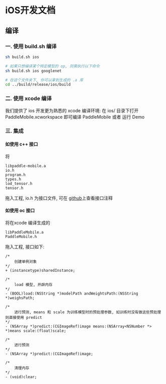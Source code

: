 # iOS开发文档

## 编译

### 一. 使用 build.sh 编译

```sh 
sh build.sh ios

# 如果只想编译某个特定模型的 op, 则需执行以下命令
sh build.sh ios googlenet

# 在这个文件夹下, 你可以拿到生成的 .a 库
cd ../build/release/ios/build

```

### 二. 使用 xcode 编译

我们提供了 ios 开发更为熟悉的 xcode 编译环境:
在 ios/ 目录下打开 PaddleMobile.xcworkspace 即可编译 PaddleMobile 或者 运行 Demo

### 三. 集成

#### 如使用 c++ 接口
将 

```
libpaddle-mobile.a 
io.h  
program.h 
types.h 
lod_tensor.h 
tensor.h
```
拖入工程, io.h 为接口文件, 可在 [github](https://github.com/PaddlePaddle/paddle-mobile/blob/develop/src/io/io.h)上查看接口注释

#### 如使用 oc 接口
将在xcode 编译生成的
```
libPaddleMobile.a 
PaddleMobile.h
```
拖入工程, 接口如下:

```
/*
	创建单例对象
*/
+ (instancetype)sharedInstance;

/*
	load 模型, 开辟内存
*/
- (BOOL)load:(NSString *)modelPath andWeightsPath:(NSString *)weighsPath;

/*
	进行预测, means 和 scale 为训练模型时的预处理参数, 如训练时没有做这些预处理则直接使用 predict
*/
- (NSArray *)predict:(CGImageRef)image means:(NSArray<NSNumber *> *)means scale:(float)scale;

/*
	进行预测
*/
- (NSArray *)predict:(CGImageRef)image;

/*
	清理内存
*/
- (void)clear;

```













